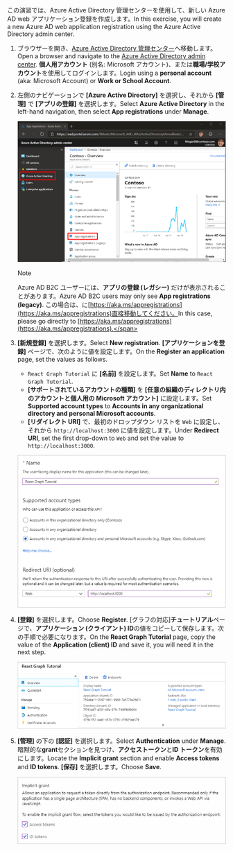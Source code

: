 <!-- markdownlint-disable MD002 MD041 -->

<span data-ttu-id="5b066-101">この演習では、Azure Active Directory 管理センターを使用して、新しい Azure AD web アプリケーション登録を作成します。</span><span class="sxs-lookup"><span data-stu-id="5b066-101">In this exercise, you will create a new Azure AD web application registration using the Azure Active Directory admin center.</span></span>

1. <span data-ttu-id="5b066-102">ブラウザーを開き、[Azure Active Directory 管理センター](https://aad.portal.azure.com)へ移動します。</span><span class="sxs-lookup"><span data-stu-id="5b066-102">Open a browser and navigate to the [Azure Active Directory admin center](https://aad.portal.azure.com).</span></span> <span data-ttu-id="5b066-103">**個人用アカウント** (別名: Microsoft アカウント)、または**職場/学校アカウント**を使用してログインします。</span><span class="sxs-lookup"><span data-stu-id="5b066-103">Login using a **personal account** (aka: Microsoft Account) or **Work or School Account**.</span></span>

1. <span data-ttu-id="5b066-104">左側のナビゲーションで **[Azure Active Directory]** を選択し、それから **[管理]** で **[アプリの登録]** を選択します。</span><span class="sxs-lookup"><span data-stu-id="5b066-104">Select **Azure Active Directory** in the left-hand navigation, then select **App registrations** under **Manage**.</span></span>

    ![<span data-ttu-id="5b066-105">アプリの登録のスクリーンショット</span><span class="sxs-lookup"><span data-stu-id="5b066-105">A screenshot of the App registrations</span></span> ](./images/aad-portal-app-registrations.png)

    > [!NOTE]
    > <span data-ttu-id="5b066-106">Azure AD B2C ユーザーには、**アプリの登録 (レガシー)** だけが表示されることがあります。</span><span class="sxs-lookup"><span data-stu-id="5b066-106">Azure AD B2C users may only see **App registrations (legacy)**.</span></span> <span data-ttu-id="5b066-107">この場合は、に[https://aka.ms/appregistrations](https://aka.ms/appregistrations)直接移動してください。</span><span class="sxs-lookup"><span data-stu-id="5b066-107">In this case, please go directly to [https://aka.ms/appregistrations](https://aka.ms/appregistrations).</span></span>

1. <span data-ttu-id="5b066-108">**[新規登録]** を選択します。</span><span class="sxs-lookup"><span data-stu-id="5b066-108">Select **New registration**.</span></span> <span data-ttu-id="5b066-109">**[アプリケーションを登録]** ページで、次のように値を設定します。</span><span class="sxs-lookup"><span data-stu-id="5b066-109">On the **Register an application** page, set the values as follows.</span></span>

    - <span data-ttu-id="5b066-110">`React Graph Tutorial` に **[名前]** を設定します。</span><span class="sxs-lookup"><span data-stu-id="5b066-110">Set **Name** to `React Graph Tutorial`.</span></span>
    - <span data-ttu-id="5b066-111">**[サポートされているアカウントの種類]** を **[任意の組織のディレクトリ内のアカウントと個人用の Microsoft アカウント]** に設定します。</span><span class="sxs-lookup"><span data-stu-id="5b066-111">Set **Supported account types** to **Accounts in any organizational directory and personal Microsoft accounts**.</span></span>
    - <span data-ttu-id="5b066-112">**[リダイレクト URI]** で、最初のドロップダウン リストを `Web` に設定し、それから `http://localhost:3000` に値を設定します。</span><span class="sxs-lookup"><span data-stu-id="5b066-112">Under **Redirect URI**, set the first drop-down to `Web` and set the value to `http://localhost:3000`.</span></span>

    ![[アプリケーションの登録] ページのスクリーンショット](./images/aad-register-an-app.png)

1. <span data-ttu-id="5b066-114">**[登録]** を選択します。</span><span class="sxs-lookup"><span data-stu-id="5b066-114">Choose **Register**.</span></span> <span data-ttu-id="5b066-115">[グラフの対応]**チュートリアル**ページで、**アプリケーション (クライアント) ID**の値をコピーして保存します。次の手順で必要になります。</span><span class="sxs-lookup"><span data-stu-id="5b066-115">On the **React Graph Tutorial** page, copy the value of the **Application (client) ID** and save it, you will need it in the next step.</span></span>

    ![新しいアプリの登録のアプリケーション ID のスクリーンショット](./images/aad-application-id.png)

1. <span data-ttu-id="5b066-117">**[管理]** の下の **[認証]** を選択します。</span><span class="sxs-lookup"><span data-stu-id="5b066-117">Select **Authentication** under **Manage**.</span></span> <span data-ttu-id="5b066-118">暗黙的な**grant**セクションを見つけ、**アクセストークン**と**ID トークン**を有効にします。</span><span class="sxs-lookup"><span data-stu-id="5b066-118">Locate the **Implicit grant** section and enable **Access tokens** and **ID tokens**.</span></span> <span data-ttu-id="5b066-119">**[保存]** を選択します。</span><span class="sxs-lookup"><span data-stu-id="5b066-119">Choose **Save**.</span></span>

    ![暗黙的な grant セクションのスクリーンショット](./images/aad-implicit-grant.png)
